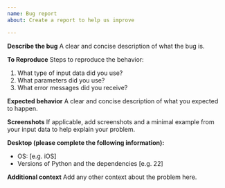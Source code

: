```yaml
---
name: Bug report
about: Create a report to help us improve

---
```


**Describe the bug**
A clear and concise description of what the bug is.

**To Reproduce**
Steps to reproduce the behavior:
1. What type of input data did you use?
2. What parameters did you use?
3. What error messages did you receive?

**Expected behavior**
A clear and concise description of what you expected to happen.

**Screenshots**
If applicable, add screenshots and a minimal example from your input data to help explain your problem.

**Desktop (please complete the following information):**
 - OS: [e.g. iOS]
 - Versions of Python and the dependencies [e.g. 22]

**Additional context**
Add any other context about the problem here.
